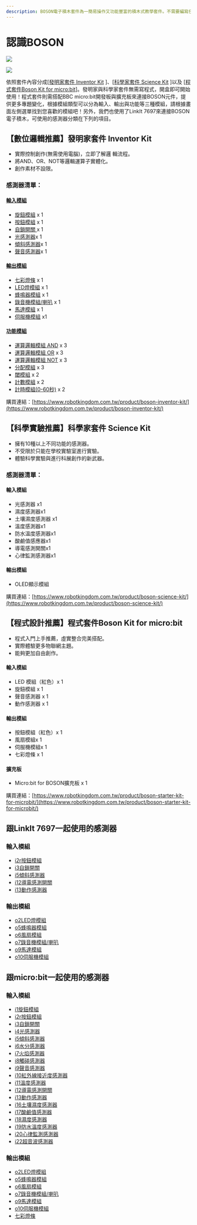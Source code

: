 ```yaml
---
description: BOSON電子積木套件為一簡易操作又功能豐富的積木式教學套件。不需要編寫任何程式即可上手，與孩子們一起來探索週遭的世界吧！
---
```


# 認識BOSON

![](../../.gitbook/assets/BOSON-product-1.jpg)

![](../../.gitbook/assets/BOSON-product-2.jpg)

依照套件內容分成\[[發明家套件 Inventor Kit](https://cavedu.gitbook.io/cavedu/boson/boson\_intro#shu-wei-luo-ji-tui-jian-fa-ming-jia-tao-jian-inventor-kit) ]、\[[科學家套件 Science Kit](https://cavedu.gitbook.io/cavedu/boson/boson\_intro#ke-xue-shi-yan-tui-jian-ke-xue-jia-tao-jian-science-kit) ]以及 \[[程式套件Boson Kit for micro:bit](https://cavedu.gitbook.io/cavedu/boson/boson\_intro#cheng-shi-she-ji-tui-jian-cheng-shi-tao-jian-boson-kit-for-microbit)]。發明家與科學家套件無需寫程式，開盒即可開始使用！程式套件則需搭配BBC micro:bit開發板與擴充板來連接BOSON元件，提供更多專題變化，根據模組類型可以分為輸入、輸出與功能等三種模組，請根據畫面左側選單找到您喜歡的模組吧！另外，我們也使用了LinkIt 7697來連接BOSON電子積木，可使用的感測器分類在下列的項目。

## 【數位邏輯推薦】發明家套件 Inventor Kit

* 實際控制創作(無需使用電腦)，立即了解邏 輯流程。
* 將AND、OR、NOT等邏輯運算子實體化。
* 創作素材不設限。

### 感測器清單：

#### [輸入模組](https://cavedu.gitbook.io/cavedu/boson/boson\_intro/input\_modules)

* [旋鈕模組](https://cavedu.gitbook.io/cavedu/boson/boson\_intro/input\_modules/rotation\_sensor) x 1
* [按鈕模組](https://cavedu.gitbook.io/cavedu/boson/boson\_intro/input\_modules/push\_button) x 1
* [自鎖開關 ](https://cavedu.gitbook.io/boson/self\_locking\_switch)x 1
* [光感測器](https://cavedu.gitbook.io/cavedu/boson/boson\_intro/input\_modules/light\_sensor)x 1
* [傾斜感測器](input\_modules/tilt\_switch.md)x 1
* [聲音感測器](https://cavedu.gitbook.io/boson/boson\_intro/input\_modules/sound\_sensor)x 1

#### [輸出模組](https://cavedu.gitbook.io/cavedu/boson/boson\_intro/output\_modules)

* [七彩燈條](https://cavedu.gitbook.io/cavedu/boson/boson\_intro/output\_modules/rgb\_led\_string) x 1
* [LED燈模組](https://cavedu.gitbook.io/cavedu/boson/boson\_intro/output\_modules/led\_module) x 1
* [蜂鳴器模組](https://cavedu.gitbook.io/cavedu/boson/boson\_intro/output\_modules/buzzer\_module) x 1
* [錄音機模組/喇叭](https://cavedu.gitbook.io/cavedu/boson/boson\_intro/output\_modules/voice\_recorder\_module) x 1
* [馬達模組](https://cavedu.gitbook.io/cavedu/boson/boson\_intro/output\_modules/motor\_controller\_module) x 1
* [伺服機模組](https://cavedu.gitbook.io/cavedu/boson/boson\_intro/output\_modules/servo\_module\_with\_servo) x1

#### [功能模組](https://cavedu.gitbook.io/cavedu/boson/boson\_intro/funtion\_modules)

* [運算邏輯模組 AND](https://cavedu.gitbook.io/cavedu/boson/boson\_intro/funtion\_modules/logic\_module\_and) x 3
* [運算邏輯模組 OR](https://cavedu.gitbook.io/cavedu/boson/boson\_intro/funtion\_modules/logic\_module\_or) x 3
* [運算邏輯模組 NOT](https://cavedu.gitbook.io/cavedu/boson/boson\_intro/funtion\_modules/logic\_module\_not) x 3
* [分配模組](https://cavedu.gitbook.io/cavedu/boson/boson\_intro/funtion\_modules/splitter\_module) x 3
* [閾模組](https://cavedu.gitbook.io/cavedu/boson/boson\_intro/funtion\_modules/threshold\_module) x 2
* [計數模組](https://cavedu.gitbook.io/cavedu/boson/boson\_intro/funtion\_modules/reversible\_counter\_module) x 2
* [計時模組(0-60秒)](https://cavedu.gitbook.io/cavedu/boson/boson\_intro/funtion\_modules/duration\_module) x 2

購買連結：[https://www.robotkingdom.com.tw/product/boson-inventor-kit/](https://www.robotkingdom.com.tw/product/boson-inventor-kit/)

## 【科學實驗推薦】科學家套件 Science Kit

* 擁有10種以上不同功能的感測器。
* 不受限於只能在學校實驗室進行實驗。
* 體驗科學實驗與進行科展創作的新武器。

### 感測器清單：

#### 輸入模組

* 光感測器 x1
* 濕度感測器x1
* 土壤濕度感測器 x1
* 溫度感測器x1
* 防水溫度感測器x1
* 酸鹼值感應器x1
* 導電感測開關x1
* 心律監測感測器x1

#### 輸出模組

* OLED顯示模組

購買連結：[https://www.robotkingdom.com.tw/product/boson-science-kit/](https://www.robotkingdom.com.tw/product/boson-science-kit/)

## 【程式設計推薦】程式套件Boson Kit for micro:bit

* 程式入門上手推薦，虛實整合完美搭配。
* 實際體驗更多物聯網主題。
* 能夠更加自由創作。

#### 輸入模組

* LED 模組（紅色）x 1
* 旋鈕模組 x 1
* 聲音感測器 x 1
* 動作感測器 x 1

#### 輸出模組

* 按鈕模組（紅色）x 1
* 風扇模組x 1
* 伺服機模組x 1
* 七彩燈條 x 1

#### 擴充板

* Micro:bit for BOSON擴充板 x 1

購買連結：[https://www.robotkingdom.com.tw/product/boson-starter-kit-for-microbit/](https://www.robotkingdom.com.tw/product/boson-starter-kit-for-microbit/)

## 跟LinkIt 7697一起使用的感測器

### 輸入模組

* [i2r按鈕模組](input\_modules/push\_button.md)
* [i3自鎖開關](input\_modules/self\_locking\_switch.md)
* [i5傾斜感測器](input\_modules/tilt\_switch.md)
* [i12導電感測開關](input\_modules/conductivity\_sensor\_switch.md)
* [i13動作感測器](input\_modules/motion\_sensor.md)

### **輸出模組**

* [o2LED燈模組](output\_modules/led\_module.md)
* [o5蜂鳴器模組](output\_modules/buzzer\_module.md)
* [o6風扇模組](output\_modules/fan\_module.md)
* [o7錄音機模組/喇叭](output\_modules/voice\_recorder\_module.md)
* [o9馬達模組](output\_modules/motor\_controller\_module.md)
* [o10伺服機模組](output\_modules/servo\_module\_with\_servo.md)

## 跟micro:bit一起使用的感測器

### 輸入模組

* [i1旋鈕模組](input\_modules/rotation\_sensor.md)
* [i2r按鈕模組](input\_modules/push\_button.md)
* [i3自鎖開關](input\_modules/self\_locking\_switch.md)
* [i4光感測器](input\_modules/light\_sensor.md)
* [i5傾斜感測器](input\_modules/tilt\_switch.md)
* [i6水分感測器](input\_modules/steam\_sensor.md)
* [i7火焰感測器](input\_modules/flame\_sensor.md)
* [i8觸碰感測器](input\_modules/touch\_sensor.md)
* [i9聲音感測器](input\_modules/sound\_sensor.md)
* [i10紅外線接近度感測器](input\_modules/ir\_proximity\_sensor.md)
* [i11溫度感測器](input\_modules/temperature\_sensor.md)
* [i12導電感測開關](input\_modules/conductivity\_sensor\_switch.md)
* [i13動作感測器](input\_modules/motion\_sensor.md)
* [i16土壤濕度感測器](input\_modules/soil\_moisture\_sensor.md)
* [i17酸鹼值感測器](input\_modules/ph\_sensor.md)
* [i18濕度感測器](input\_modules/humidity\_sensor.md)
* [i19防水溫度感測器](input\_modules/water\_proof\_temperature\_sensor.md)
* [i20心律監測感測器](input\_modules/heartrate\_monitor\_sensor.md)
* [i22超音波感測器](input\_modules/ultrasonic\_sensor.md)

### **輸出模組**

* [o2LED燈模組](output\_modules/led\_module.md)
* [o5蜂鳴器模組](output\_modules/buzzer\_module.md)
* [o6風扇模組](output\_modules/fan\_module.md)
* [o7錄音機模組/喇叭](output\_modules/voice\_recorder\_module.md)
* [o9馬達模組](output\_modules/motor\_controller\_module.md)
* [o10伺服機模組](output\_modules/servo\_module\_with\_servo.md)
* [七彩燈條](output\_modules/rgb\_led\_string.md)
